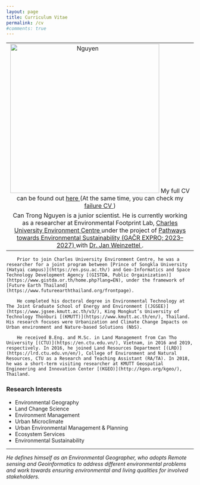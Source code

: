 ```yaml
---
layout: page
title: Curriculum Vitae
permalink: /cv
#comments: true
---
```


<table width="1200">
    <tr>
        <td style="text-align: center;">
            <img src="{{site.baseurl}}/assets/images/Profile_nguyen_01.jpg" alt="Nguyen" style="width: 400px"/>
            My full CV can be found out <a href="https://docs.google.com/document/d/1WfDsR307eWinxXHo8zVZfSaO4xPcsedD/edit?usp=sharing&ouid=110358112673854373714&rtpof=true&sd=true"> here </a>
            (At the same time, you can check my <a href="https://docs.google.com/document/d/1KKFG0R_GdvoihzwFyTeQ7WHtc6dxCbxG/edit?usp=sharing&ouid=110358112673854373714&rtpof=true&sd=true"> failure CV </a>)
        </td>
    </tr>
    <tr>
        <td style="text-align: center;">
            Can Trong Nguyen is a junior scientist. He is currently working as a researcher at Environmental Footprint Lab, <a href="https://czp.cuni.cz/en/"> Charles University Environment Centre </a> under the project of <a href="https://czp.cuni.cz/en/projects/pathways-towards-environmental-sustainability-gacr-expro-2023-2027"> Pathways towards Environmental Sustainability (GAČR EXPRO; 2023–2027) </a> with <a href="https://czp.cuni.cz/en/about-us/staff/jan-weinzettel"> Dr. Jan Weinzettel </a>. 
        </td>
    </tr>
</table>



        

        Prior to join Charles University Environment Centre, he was a researcher for a joint program between [Prince of Songkla University (Hatyai campus)](https://en.psu.ac.th/) and Geo-Informatics and Space Technology Development Agency [(GISTDA, Public Orgainization)](https://www.gistda.or.th/home.php?lang=EN), under the framework of [Future Earth Thailand](https://www.futureearththailand.org/frontpage). 

        He completed his doctoral degree in Environmental Technology at The Joint Graduate School of Energy and Environment [(JGSEE)](https://www.jgsee.kmutt.ac.th/v3/), King Mongkut’s University of Technology Thonburi [(KMUTT)](https://www.kmutt.ac.th/en/), Thailand. His research focuses were Urbanization and Climate Change Impacts on Urban environment and Nature-based Solutions (NbS).

        He received B.Eng. and M.Sc. in Land Management from Can Tho University [(CTU)](https://en.ctu.edu.vn/), Vietnam, in 2016 and 2019, respectively. In 2016, he joined Land Resources Department [(LRD)](https://lrd.ctu.edu.vn/en/), College of Environment and Natural Resources, CTU as a Research and Teaching Assistant (RA/TA). In 2018, he was a short-term visiting researcher at KMUTT Geospatial Engineering and Innovation Center [(KGEO)](http://kgeo.org/kgeo/), Thailand.



### Research Interests
* Environmental Geography 
* Land Change Science 
* Environment Management 
* Urban Microclimate 
* Urban Environmental Management & Planning 
* Ecosystem Services 
* Environmental Sustainability

<hr>

<i>He defines himself as an Environmental Geographer, who adopts Remote sensing and Geoinformatics to address different environmental problems and work towards ensuring environmental and living qualities for involved stakeholders.</i>


